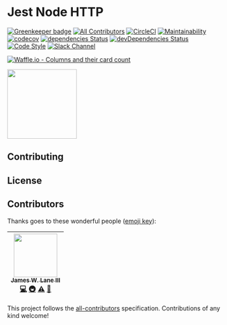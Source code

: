 # Jest Node HTTP

[![Greenkeeper badge](https://badges.greenkeeper.io/jameswlane/jest-node-http.svg)](https://greenkeeper.io/)
[![All Contributors](https://img.shields.io/badge/all_contributors-1-orange.svg?style=flat-square)](#contributors)
[![CircleCI](https://circleci.com/gh/jameswlane/jest-node-http.svg?style=svg)](https://circleci.com/gh/jameswlane/jest-node-http)
[![Maintainability](https://api.codeclimate.com/v1/badges/b305dfc17acf29a3010a/maintainability)](https://codeclimate.com/github/jameswlane/jest-node-http/maintainability)
[![codecov](https://codecov.io/gh/jameswlane/jest-node-http/branch/master/graph/badge.svg)](https://codecov.io/gh/jameswlane/jest-node-http)
[![dependencies Status](https://david-dm.org/jameswlane/jest-node-http/status.svg)](https://david-dm.org/jameswlane/jest-node-http)
[![devDependencies Status](https://david-dm.org/jameswlane/jest-node-http/dev-status.svg)](https://david-dm.org/jameswlane/jest-node-http?type=dev)
[![Code Style](https://img.shields.io/badge/code%20style-Airbnb-red.svg)](https://github.com/airbnb/javascript)
[![Slack Channel](https://slackin-xmjstmxrio.now.sh/badge.svg)](https://slackin-xmjstmxrio.now.sh/)

[![Waffle.io - Columns and their card count](https://badge.waffle.io/jameswlane/jest-node-http.svg?columns=all)](https://waffle.io/jameswlane/jest-node-http)

<a href="https://www.patreon.com/jameswlane">
	<img src="https://c5.patreon.com/external/logo/become_a_patron_button@2x.png" width="160">
</a>

## Contributing

## License

## Contributors

Thanks goes to these wonderful people ([emoji key](https://github.com/kentcdodds/all-contributors#emoji-key)):

<!-- ALL-CONTRIBUTORS-LIST:START - Do not remove or modify this section -->
<!-- prettier-ignore -->
| [<img src="https://avatars2.githubusercontent.com/u/794161?v=4" width="100px;"/><br /><sub><b>James W. Lane III</b></sub>](http://fueledbydreams.com)<br />[💻](https://github.com/jameswlane/jest-node-http/commits?author=jameswlane "Code") [🚇](#infra-jameswlane "Infrastructure (Hosting, Build-Tools, etc)") [⚠️](https://github.com/jameswlane/jest-node-http/commits?author=jameswlane "Tests") [🔧](#tool-jameswlane "Tools") |
| :---: |
<!-- ALL-CONTRIBUTORS-LIST:END -->

This project follows the [all-contributors](https://github.com/kentcdodds/all-contributors) specification. Contributions of any kind welcome!
